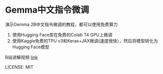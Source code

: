 # Gemma中文指令微调
演示Gemma 2B中文指令微调的教程，都可以使用免费算力

1. 使用Hugging Face库在免费的Colab T4 GPU上微调
2. 使用Kaggle免费的TPU v3和Keras+JAX微调(速度很快），然后将模型转化为Hugging Face模型

B站讲解视频 [link](https://www.bilibili.com/video/BV14x4y1C7wi/?vd_source=92ca4cc8efe504e6eea28c8597fc6ecd)

LICENSE: MIT
